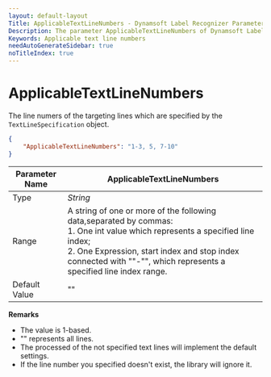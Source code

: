 ```yaml
---
layout: default-layout
Title: ApplicableTextLineNumbers - Dynamsoft Label Recognizer Parameters
Description: The parameter ApplicableTextLineNumbers of Dynamsoft Label Recognizer defines the line numers of the targeting text lines.
Keywords: Applicable text line numbers
needAutoGenerateSidebar: true
noTitleIndex: true
---
```


# ApplicableTextLineNumbers

The line numers of the targeting lines which are specified by the `TextLineSpecification` object.

```json
{
    "ApplicableTextLineNumbers": "1-3, 5, 7-10"
}
```

| Parameter Name | ApplicableTextLineNumbers|
| ------------------- | ------------------------ |
| Type | *String* |
| Range | A string of one or more of the following data,separated by commas:<br>1. One int value which represents a specified line index;<br>2. One Expression, start index and stop index connected with ""-"", which represents a specified line index range. |
| Default Value | "" |

**Remarks**

- The value is 1-based.
- "" represents all lines.
- The processed of the not specified text lines will implement the default settings.
- If the line number you specified doesn't exist, the library will ignore it.
